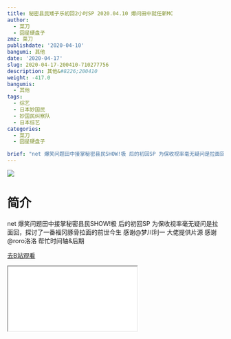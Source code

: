 ```yaml
---
title: 秘密县民矮子乐初回2小时SP 2020.04.10 爆问田中就任新MC
author:
  - 菜刀
  - 囧星硬盘子
zmz: 菜刀
publishdate: '2020-04-10'
bangumi: 其他
date: '2020-04-17'
slug: 2020-04-17-200410-710277756
description: 其他&#8226;200410
weight: -417.0
bangumis:
  - 其他
tags:
  - 综艺
  - 日本妙国民
  - 妙国民纠察队
  - 日本综艺
categories:
  - 菜刀
  - 囧星硬盘子

brief: "net 爆笑问题田中接掌秘密县民SHOW!极 后的初回SP 为保收视率毫无疑问是拉面回，探讨了一番福冈豚骨拉面的前世今生 感谢@梦川利一 大佬提供片源 感谢@roro洛洛 帮忙时间轴&后期"
---
```

![](https://raw.githubusercontent.com/tcgriffith/owaraisite/master/static/tmpimg/2cf960022744595c72e108044af68bfbf514aaf2.jpg.480.jpg)
# 简介  
net
爆笑问题田中接掌秘密县民SHOW!极 后的初回SP
为保收视率毫无疑问是拉面回，探讨了一番福冈豚骨拉面的前世今生
感谢@梦川利一 大佬提供片源 感谢@roro洛洛 帮忙时间轴&后期  

[去B站观看](https://www.bilibili.com/video/av710277756/)
<div class ="resp-container"><iframe class="testiframe" src="//player.bilibili.com/player.html?aid=710277756"", scrolling="no", allowfullscreen="true" > </iframe></div> 
